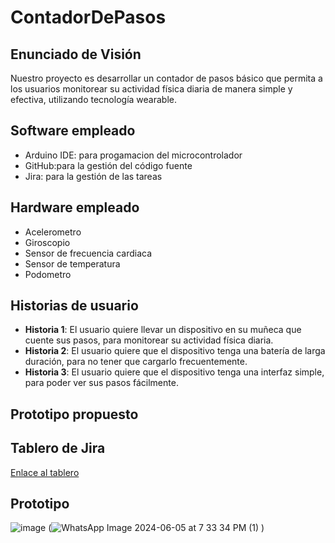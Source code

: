# ContadorDePasos
## Enunciado de Visión
Nuestro proyecto es desarrollar un contador de pasos básico que permita a los usuarios monitorear su actividad física diaria de manera simple y efectiva, utilizando tecnología wearable.
## Software empleado
- Arduino IDE: para progamacion del microcontrolador
- GitHub:para la gestión del código fuente
- Jira: para la gestión de las tareas
## Hardware empleado
- Acelerometro
- Giroscopio
- Sensor de frecuencia cardiaca
- Sensor de temperatura
- Podometro

## Historias de usuario
- **Historia 1**: El usuario quiere llevar un dispositivo en su muñeca que cuente sus pasos, para monitorear su actividad física diaria.
- **Historia 2**: El usuario quiere que el dispositivo tenga una batería de larga duración, para no tener que cargarlo frecuentemente.
- **Historia 3**: El usuario quiere que el dispositivo tenga una interfaz simple, para poder ver sus pasos fácilmente.

## Prototipo propuesto


## Tablero de Jira
[Enlace al tablero](https://nayeli-jaqueline-padron-velazquez.atlassian.net/jira/software/projects/CDP/boards/6)

## Prototipo 
![image](https://github.com/Nayelipadron24/ContadorDePasos/assets/99992492/689d6a53-2501-4ad6-bb88-f013b2697c1e)
(![WhatsApp Image 2024-06-05 at 7 33 34 PM (1)](https://github.com/Nayelipadron24/ContadorDePasos/assets/99992492/990b2559-27cb-411d-8c8d-c4aff68f7c5a)
)


